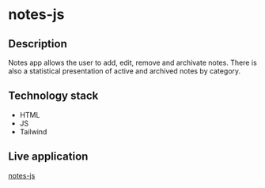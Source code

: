 # notes-js

## Description

Notes app allows the user to add, edit, remove and archivate notes. There is also a statistical presentation of active and archived notes by category.

## Technology stack

- HTML
- JS
- Tailwind

## Live application

[notes-js](https://marisereda.github.io/notes-js/)
